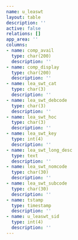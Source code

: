 ```yaml
---
name: u_leaswt
layout: table
description: ''
active: false
relations: []
app_area: ''
columns:
- name: comp_avail
  type: char(200)
  description: ''
- name: comp_display
  type: char(200)
  description: ''
- name: lea_swt_cat
  type: char(3)
  description: ''
- name: lea_swt_debcode
  type: char(3)
  description: ''
- name: lea_swt_hoc
  type: char(3)
  description: ''
- name: lea_swt_key
  type: int(4)
  description: ''
- name: lea_swt_long_desc
  type: text
  description: ''
- name: lea_swt_nomcode
  type: char(30)
  description: ''
- name: lea_swt_subcode
  type: char(30)
  description: ''
- name: tstamp
  type: timestamp
  description: ''
- name: u_leaswt_sid
  type: int(4)
  description: ''
---
```


